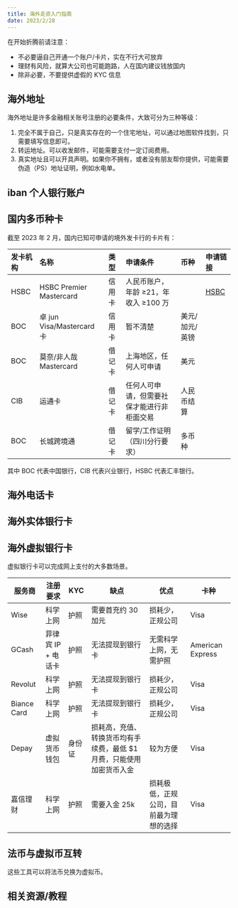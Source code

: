 ```yaml
---
title: 海外走资入门指南
date: 2023/2/28
---
```


在开始折腾前请注意：

-   不必要逼自己开通一个账户/卡片，实在不行大可放弃
-   理财有风险，就算大公司也可能跑路，人在国内建议钱放国内
-   除非必要，不要提供虚假的 KYC 信息

## 海外地址

海外地址是许多金融相关账号注册的必要条件，大致可分为三种等级：

1. 完全不属于自己，只是真实存在的一个住宅地址，可以通过地图软件找到，只需要填写信息即可。
2. 转运地址。可以收发邮件，可能需要支付一定订阅费用。
3. 真实地址且可以开具声明。如果你不拥有，或者没有朋友帮你提供，可能需要伪造（PS）地址证明，例如水电单。

## iban 个人银行账户

## 国内多币种卡

截至 2023 年 2 月，国内已知可申请的境外发卡行的卡片有：

| 发卡机构 | 名称                      | 类型   | 申请条件                                   | 币种           | 申请链接                                                                  |
| :------- | :------------------------ | :----- | :----------------------------------------- | :------------- | :------------------------------------------------------------------------ |
| HSBC     | HSBC Premier Mastercard   | 信用卡 | 人民币账户，年龄 ≥21，年收入 ≥100 万       |                | [HSBC](https://www.hsbc.com.cn/1/2/zh-cn/credit-cards/premier-mastercard) |
| BOC      | 卓 jun Visa/Mastercard 卡 | 信用卡 | 暂不清楚                                   | 美元/加元/英镑 |
| BOC      | 莫奈/非人哉 Mastercard    | 借记卡 | 上海地区，任何人可申请                     | 美元           |                                                                           |
| CIB      | 运通卡                    | 借记卡 | 任何人可申请，但需要社保才能进行非柜面交易 | 人民币结算     |                                                                           |
| BOC      | 长城跨境通                | 借记卡 | 留学/工作证明（四川分行要求）              | 多币种         |

其中 BOC 代表中国银行，CIB 代表兴业银行，HSBC 代表汇丰银行。

## 海外电话卡

## 海外实体银行卡

## 海外虚拟银行卡

虚拟银行卡可以完成网上支付的大多数场景。

| 服务商      | 注册要求           | KYC    | 缺点                                                                 | 优点                                   | 卡种             |
| ----------- | ------------------ | ------ | -------------------------------------------------------------------- | -------------------------------------- | ---------------- |
| Wise        | 科学上网           | 护照   | 需要首充约 30 加元                                                   | 损耗少，正规公司                       | Visa             |
| GCash       | 菲律宾 IP + 电话卡 | 护照   | 无法提现到银行卡                                                     | 无需科学上网，无需护照                 | American Express |
| Revolut     | 科学上网           | 护照   | 无法提现到银行卡                                                     | 损耗少，正规公司                       | Visa             |
| Biance Card | 科学上网           | 护照   | 无法提现到银行卡                                                     | 损耗少，正规公司                       | Visa             |
| Depay       | 虚拟货币钱包       | 身份证 | 损耗高，充值、转换货币均有手续费，最低 $1 月费，只能使用加密货币入金 | 较为方便                               | Visa             |
| 嘉信理财    | 科学上网           | 护照   | 需要入金 25k                                                         | 损耗极低，正规公司，目前最为理想的选择 | Visa             |

## 法币与虚拟币互转

这些工具可以将法币兑换为虚拟币。

## 相关资源/教程
